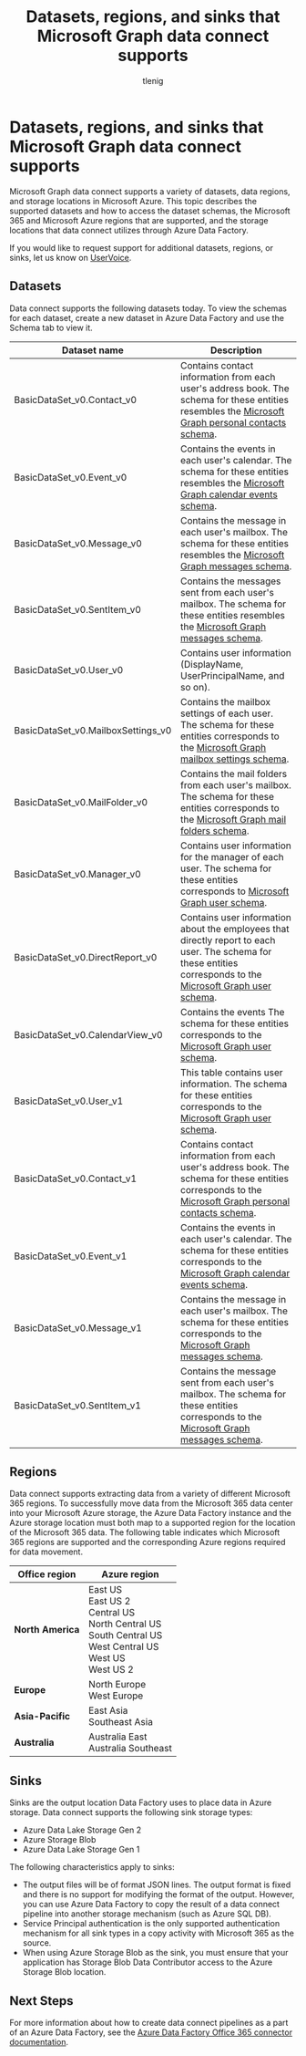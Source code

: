 ﻿---
title: "Datasets, regions, and sinks that Microsoft Graph data connect supports"
description: "Describes the supported datasets and destination storage types that can be used with Microsoft Graph data connect."
author: "tlenig"
localization_priority: Priority
ms.prod: "data-connect"
---

# Datasets, regions, and sinks that Microsoft Graph data connect supports

Microsoft Graph data connect supports a variety of datasets, data regions, and storage locations in Microsoft Azure. This topic describes the supported datasets and how to access the dataset schemas, the Microsoft 365 and Microsoft Azure regions that are supported, and the storage locations that data connect utilizes through Azure Data Factory.

If you would like to request support for additional datasets, regions, or sinks, let us know on [UserVoice](https://microsoftgraph.uservoice.com/forums/920506-microsoft-graph-feature-requests?category_id=359581).

## Datasets

Data connect supports the following datasets today. To view the schemas for each dataset, create a new dataset in Azure Data Factory and use the Schema tab to view it. 

| Dataset name                       | Description                                                                                                                                                                                       |
| ---------------------------------- | ------------------------------------------------------------------------------------------------------------------------------------------------------------------------------------------------- |
| BasicDataSet_v0.Contact_v0         | Contains contact information from each user's address book. The schema for these entities resembles the [Microsoft Graph personal contacts schema](/graph/api/resources/contact).                 |
| BasicDataSet_v0.Event_v0           | Contains the events in each user's calendar. The schema for these entities resembles the [Microsoft Graph calendar events schema](/graph/api/resources/event).                                    |
| BasicDataSet_v0.Message_v0         | Contains the message in each user's mailbox. The schema for these entities resembles the [Microsoft Graph messages schema](/graph/api/resources/message).                                         |
| BasicDataSet_v0.SentItem_v0        | Contains the messages sent from each user's mailbox. The schema for these entities resembles the [Microsoft Graph messages schema](/graph/api/resources/message).                                 |
| BasicDataSet_v0.User_v0            | Contains user information (DisplayName, UserPrincipalName, and so on).                                                                                                                            |
| BasicDataSet_v0.MailboxSettings_v0 | Contains the mailbox settings of each user. The schema for these entities corresponds to the [Microsoft Graph mailbox settings schema](/graph/api/resources/mailboxsettings?view=graph-rest-1.0). |
| BasicDataSet_v0.MailFolder_v0      | Contains the mail folders from each user's mailbox. The schema for these entities corresponds to the [Microsoft Graph mail folders schema](/graph/api/resources/mailfolder).                      |
| BasicDataSet_v0.Manager_v0         | Contains user information for the manager of each user. The schema for these entities corresponds to [Microsoft Graph user schema](/graph/api/resources/user).                                    |
| BasicDataSet_v0.DirectReport_v0    | Contains user information about the employees that directly report to each user. The schema for these entities corresponds to the [Microsoft Graph user schema](/graph/api/resources/user).       |
| BasicDataSet_v0.CalendarView_v0    | Contains the events  The schema for these entities corresponds to the [Microsoft Graph user schema](https://developer.microsoft.com/graph/docs/api-reference/v1.0/resources/events).              |
| BasicDataSet_v0.User_v1            | This table contains user information. The schema for these entities corresponds to the [Microsoft Graph user schema](/graph/api/resources/user).                                                  |
| BasicDataSet_v0.Contact_v1         | Contains contact information from each user's address book. The schema for these entities corresponds to the [Microsoft Graph personal contacts schema](/graph/api/resources/contact).            |
| BasicDataSet_v0.Event_v1           | Contains the events in each user's calendar. The schema for these entities corresponds to the [Microsoft Graph calendar events schema](/graph/api/resources/event).                               |
| BasicDataSet_v0.Message_v1         | Contains the message in each user's mailbox. The schema for these entities corresponds to the [Microsoft Graph messages schema](/graph/api/resources/message).                                    |
| BasicDataSet_v0.SentItem_v1        | Contains the message sent from each user's mailbox. The schema for these entities corresponds to the [Microsoft Graph messages schema](/graph/api/resources/message).                             |

## Regions

Data connect supports extracting data from a variety of different Microsoft 365 regions. To successfully move data from the Microsoft 365 data center into your Microsoft Azure storage, the Azure Data Factory instance and the Azure storage location must both map to a supported region for the location of the Microsoft 365 data. The following table indicates which Microsoft 365 regions are supported and the corresponding Azure regions required for data movement. 

| Office region     | Azure region                                                                                                                 |
| ----------------- | ---------------------------------------------------------------------------------------------------------------------------- |
| **North America** | East US<br/>East US 2<br/>Central US<br/>North Central US<br/>South Central US<br/>West Central US<br/>West US<br/>West US 2 |
| **Europe**        | North Europe<br/>West Europe                                                                                                 |
| **Asia-Pacific**  | East Asia<br/>Southeast Asia                                                                                                 |
| **Australia**     | Australia East<br/>Australia Southeast                                                                                       |

## Sinks

Sinks are the output location Data Factory uses to place data in Azure storage. Data connect supports the following sink storage types:

- Azure Data Lake Storage Gen 2
- Azure Storage Blob
- Azure Data Lake Storage Gen 1

The following characteristics apply to sinks: 

- The output files will be of format JSON lines. The output format is fixed and there is no support for modifying the format of the output. However, you can use Azure Data Factory to copy the result of a data connect pipeline into another storage mechanism (such as Azure SQL DB).
- Service Principal authentication is the only supported authentication mechanism for all sink types in a copy activity with Microsoft 365 as the source.
- When using Azure Storage Blob as the sink, you must ensure that your application has Storage Blob Data Contributor access to the Azure Storage Blob location.

## Next Steps

For more information about how to create data connect pipelines as a part of an Azure Data Factory, see the [Azure Data Factory Office 365 connector documentation](/azure/data-factory/connector-office-365).
